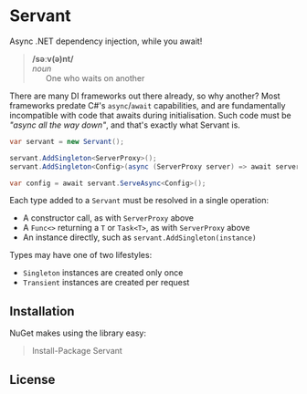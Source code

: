 ﻿# Servant

Async .NET dependency injection, while you await!

> **/səːv(ə)nt/**  
> _noun_  
> &nbsp;&nbsp;&nbsp;&nbsp;&nbsp;&nbsp;One who waits on another

There are many DI frameworks out there already, so why another? Most frameworks predate C#'s `async`/`await` capabilities,
and are fundamentally incompatible with code that awaits during initialisation.
Such code must be _"async all the way down"_, and that's exactly what Servant is.

```csharp
var servant = new Servant();

servant.AddSingleton<ServerProxy>();
servant.AddSingleton<Config>(async (ServerProxy server) => await server.RequestConfig());

var config = await servant.ServeAsync<Config>();
```

Each type added to a `Servant` must be resolved in a single operation:
    
- A constructor call, as with `ServerProxy` above
- A `Func<>` returning a `T` or `Task<T>`, as with `ServerProxy` above
- An instance directly, such as `servant.AddSingleton(instance)`

Types may have one of two lifestyles:
    
- `Singleton` instances are created only once
- `Transient` instances are created per request

## Installation

NuGet makes using the library easy:

> Install-Package Servant

## License